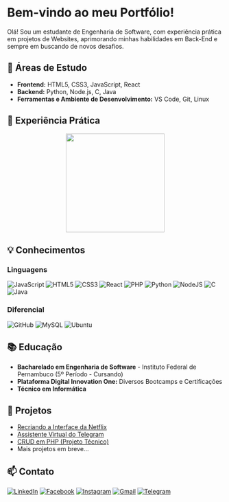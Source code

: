 
# Bem-vindo ao meu Portfólio!

Olá! Sou um estudante de Engenharia de Software, com experiência prática em projetos de Websites, aprimorando minhas habilidades em Back-End e sempre em buscando de novos desafios.

## 🚀 Áreas de Estudo

- **Frontend:** HTML5, CSS3, JavaScript, React
- **Backend:** Python, Node.js, C, Java
- **Ferramentas e Ambiente de Desenvolvimento:** VS Code, Git, Linux

## 💼 Experiência Prática

<div align="center">
  <a href="https://github.com/Erysilva98?tab=repositories" target="_blank"> 
    <img height="230px" src="https://github-readme-stats.vercel.app/api/top-langs/?username=Erysilva98&layout=compact&langs_count=7&theme=dracula"/>
  </a>
</div>

## 💡 Conhecimentos

### Linguagens

![JavaScript](https://img.shields.io/badge/JavaScript-F7DF1E?style=for-the-badge&logo=javascript&logoColor=black)   ![HTML5](https://img.shields.io/badge/HTML5-E34F26?style=for-the-badge&logo=html5&logoColor=white) ![CSS3](https://img.shields.io/badge/CSS3-1572B6?style=for-the-badge&logo=css3&logoColor=white) ![React](https://img.shields.io/badge/React-20232A?style=for-the-badge&logo=react&logoColor=61DAFB) ![PHP](https://img.shields.io/badge/PHP-777BB4?style=for-the-badge&logo=php&logoColor=white) ![Python](https://img.shields.io/badge/Python-3776AB?style=for-the-badge&logo=python&logoColor=white) ![NodeJS](https://img.shields.io/badge/Node.js-43853D?style=for-the-badge&logo=node.js&logoColor=white) ![C](https://img.shields.io/badge/C-A8B9CC?style=for-the-badge&logo=c&logoColor=white) ![Java](https://img.shields.io/badge/Java-ED8B00?style=for-the-badge&logo=java&logoColor=white)

### Diferencial

![GitHub](https://img.shields.io/badge/GitHub-100000?style=for-the-badge&logo=github&logoColor=white) ![MySQL](https://img.shields.io/badge/MySQL-00000F?style=for-the-badge&logo=mysql&logoColor=white) ![Ubuntu](https://img.shields.io/badge/Ubuntu-E95420?style=for-the-badge&logo=ubuntu&logoColor=white)

## 📚 Educação

- **Bacharelado em Engenharia de Software** - Instituto Federal de Pernambuco (5º Período - Cursando)
- **Plataforma Digital Innovation One:** Diversos Bootcamps e Certificações
- **Técnico em Informática**

## 🌱 Projetos

- [Recriando a Interface da Netflix](https://github.com/Erysilva98/NetFlix-Ery.git)
- [Assistente Virtual do Telegram](https://github.com/Erysilva98/Assistente_Virtual-Python)
- [CRUD em PHP (Projeto Técnico)](https://github.com/Erysilva98/Servidor-E_G_E)
- Mais projetos em breve...

## 📫 Contato

[![LinkedIn](https://img.shields.io/badge/LinkedIn-0077B5?style=for-the-badge&logo=linkedin&logoColor=white)](https://www.linkedin.com/in/erimilson-silva-31493720a/) [![Facebook](https://img.shields.io/badge/Facebook-1877F2?style=for-the-badge&logo=facebook&logoColor=white)](https://www.facebook.com/Erimilson) [![Instagram](https://img.shields.io/badge/Instagram-E4405F?style=for-the-badge&logo=instagram&logoColor=white)](https://www.instagram.com/erimilson.silva_98/) [![Gmail](https://img.shields.io/badge/Gmail-D14836?style=for-the-badge&logo=gmail&logoColor=white)](mailto:erimilsonsilva98@gmail.com) [![Telegram](https://img.shields.io/badge/Telegram-2CA5E0?style=for-the-badge&logo=telegram&logoColor=white)](https://t.me/ErySilva98)
